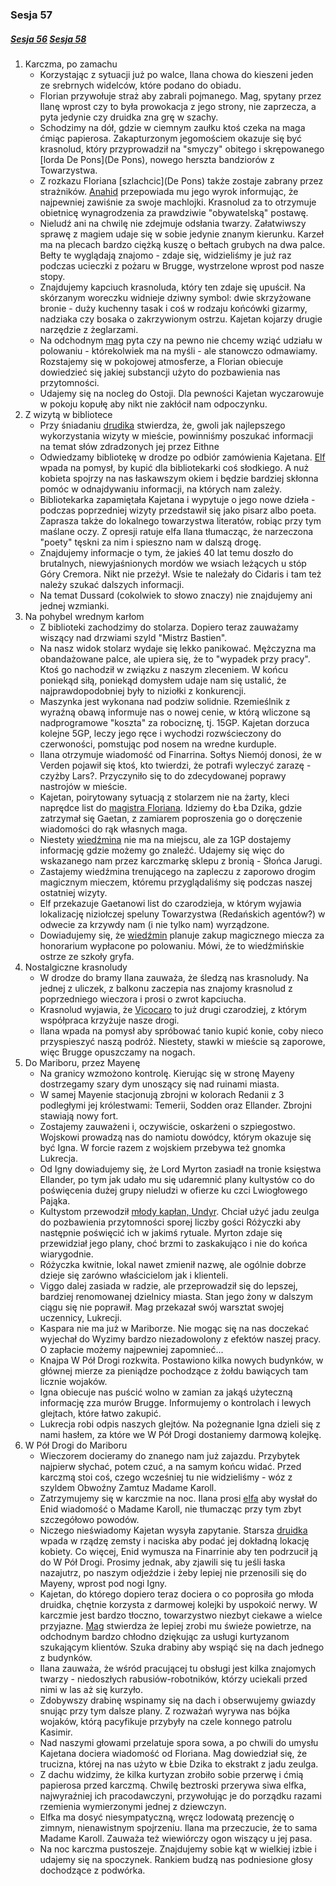 ### Sesja 57
##### [Sesja 56](#sesja-056) [Sesja 58](#sesja-058)
1. Karczma, po zamachu
    - Korzystając z sytuacji już po walce, Ilana chowa do kieszeni jeden ze srebrnych widelców, które podano do obiadu.
    - Florian przywołuje straż aby zabrali pojmanego. Mag, spytany przez Ilanę wprost czy to była prowokacja z jego strony, nie zaprzecza, a pyta jedynie czy druidka zna grę w szachy.
    - Schodzimy na dół, gdzie w ciemnym zaułku ktoś czeka na maga ćmiąc papierosa. Zakapturzonym jegomościem okazuje się być krasnolud, który przyprowadził na "smyczy" obitego i skrępowanego [lorda De Pons](De Pons), nowego herszta bandziorów z Towarzystwa.
    - Z rozkazu Floriana [szlachcic](De Pons) także zostaje zabrany przez strażników. [Anahid](Florian) przepowiada mu jego wyrok informując, że najpewniej zawiśnie za swoje machlojki. Krasnolud za to otrzymuje obietnicę wynagrodzenia za prawdziwie "obywatelską" postawę. 
    - Nieludź ani na chwilę nie zdejmuje odsłania twarzy. Załatwiwszy sprawę z magiem udaje się w sobie jedynie znanym kierunku. Karzeł ma na plecach bardzo ciężką kuszę o bełtach grubych na dwa palce. Bełty te wyglądają znajomo - zdaje się, widzieliśmy je już raz podczas ucieczki z pożaru w Brugge, wystrzelone wprost pod nasze stopy.
    - Znajdujemy kapciuch krasnoluda, który ten zdaje się upuścił. Na skórzanym woreczku widnieje dziwny symbol: dwie skrzyżowane bronie - duży kuchenny tasak i coś w rodzaju końcówki gizarmy, nadziaka czy bosaka o zakrzywionym ostrzu. Kajetan kojarzy drugie narzędzie z żeglarzami.
    - Na odchodnym [mag](Florian) pyta czy na pewno nie chcemy wziąć udziału w polowaniu - którekolwiek ma na myśli - ale stanowczo odmawiamy. Rozstajemy się w pokojowej atmosferze, a Florian obiecuje dowiedzieć się jakiej substancji użyto do pozbawienia nas przytomności.
    - Udajemy się na nocleg do Ostoji. Dla pewności Kajetan wyczarowuje w pokoju kopułę aby nikt nie zakłócił nam odpoczynku.
2. Z wizytą w bibliotece
    - Przy śniadaniu [drudika](Ilana) stwierdza, że, gwoli jak najlepszego wykorzystania wizyty w mieście, powinniśmy poszukać informacji na temat słów zdradzonych jej przez Eithne
    - Odwiedzamy bibliotekę w drodze po odbiór zamówienia Kajetana. [Elf](Kajetan) wpada na pomysł, by kupić dla bibliotekarki coś słodkiego. A nuż kobieta spojrzy na nas łaskawszym okiem i będzie bardziej skłonna pomóc w odnajdywaniu informacji, na których nam zależy.
    - Bibliotekarka zapamiętała Kajetana i wypytuje o jego nowe dzieła - podczas poprzedniej wizyty przedstawił się jako pisarz albo poeta. Zaprasza także do lokalnego towarzystwa literatów, robiąc przy tym maślane oczy. Z opresji ratuje elfa Ilana tłumacząc, że narzeczona "poety" tęskni za nim i spieszno nam w dalszą drogę.
    - Znajdujemy informacje o tym, że jakieś 40 lat temu doszło do brutalnych, niewyjaśnionych mordów we wsiach leżących u stóp Góry Cremora. Nikt nie przeżył. Wsie te należały do Cidaris i tam też należy szukać dalszych informacji.
    - Na temat Dussard (cokolwiek to słowo znaczy) nie znajdujemy ani jednej wzmianki.
3. Na pohybel wrednym karłom
    - Z biblioteki zachodzimy do stolarza. Dopiero teraz zauważamy wiszący nad drzwiami szyld "Mistrz Bastien".
    - Na nasz widok stolarz wydaje się lekko panikować. Mężczyzna ma obandażowane palce, ale upiera się, że to "wypadek przy pracy". Ktoś go nachodził w związku z naszym zleceniem. W końcu poniekąd siłą, poniekąd domysłem udaje nam się ustalić, że najprawdopodobniej były to niziołki z konkurencji.
    - Maszynka jest wykonana nad podziw solidnie. Rzemieślnik z wyraźną obawą informuje nas o nowej cenie, w którą wliczone są nadprogramowe "koszta" za robociznę, tj. 15GP. Kajetan dorzuca kolejne 5GP, leczy jego ręce i wychodzi rozwścieczony do czerwoności, pomstując pod nosem na wredne kurduple.
    - Ilana otrzymuje wiadomość od Finarrina. Sołtys Niemój donosi, że w Verden pojawił się ktoś, kto twierdzi, że potrafi wyleczyć zarazę - czyżby Lars?. Przyczyniło się to do zdecydowanej poprawy nastrojów w mieście.
    - Kajetan, poirytowany sytuacją z stolarzem nie na żarty, kleci naprędce list do [magistra Floriana](Florian). Idziemy do Łba Dzika, gdzie zatrzymał się Gaetan, z zamiarem poproszenia go o doręczenie wiadomości do rąk własnych maga.
    - Niestety [wiedźmina](Gaetan) nie ma na miejscu, ale za 1GP dostajemy informację gdzie możemy go znaleźć. Udajemy się więc do wskazanego nam przez karczmarkę sklepu z bronią - Słońca Jarugi.
    - Zastajemy wiedźmina trenującego na zapleczu z zaporowo drogim magicznym mieczem, któremu przyglądaliśmy się podczas naszej ostatniej wizyty.
    - Elf przekazuje Gaetanowi list do czarodzieja, w którym wyjawia lokalizację niziołczej speluny Towarzystwa (Redańskich agentów?) w odwecie za krzywdy nam (i nie tylko nam) wyrządzone.
    - Dowiadujemy się, że [wiedźmin](Gaetan) planuje zakup magicznego miecza za honorarium wypłacone po polowaniu. Mówi, że to wiedźmińskie ostrze ze szkoły gryfa.
4. Nostalgiczne krasnoludy
    - W drodze do bramy Ilana zauważa, że śledzą nas krasnoludy. Na jednej z uliczek, z balkonu zaczepia nas znajomy krasnolud z poprzedniego wieczora i prosi o zwrot kapciucha.
    - Krasnolud wyjawia, że [Vicocaro](Florian) to już drugi czarodziej, z którym współpraca krzyżuje nasze drogi.
    - Ilana wpada na pomysł aby spróbować tanio kupić konie, coby nieco przyspieszyć naszą podróż. Niestety, stawki w mieście są zaporowe, więc Brugge opuszczamy na nogach.
5. Do Mariboru, przez Mayenę
    - Na granicy wzmożono kontrolę. Kierując się w stronę Mayeny dostrzegamy szary dym unoszący się nad ruinami miasta.
    - W samej Mayenie stacjonują zbrojni w kolorach Redanii z 3 podległymi jej królestwami: Temerii, Sodden oraz Ellander. Zbrojni stawiają nowy fort.
    - Zostajemy zauważeni i, oczywiście, oskarżeni o szpiegostwo. Wojskowi prowadzą nas do namiotu dowódcy, którym okazuje się być Igna. W forcie razem z wojskiem przebywa też gnomka Lukrecja.
    - Od Igny dowiadujemy się, że Lord Myrton zasiadł na tronie księstwa Ellander, po tym jak udało mu się udaremnić plany kultystów co do poświęcenia dużej grupy nieludzi w ofierze ku czci Lwiogłowego Pająka.
    - Kultystom przewodził [młody kapłan, Undyr](Undyr). Chciał użyć jadu zeulga do pozbawienia przytomności sporej liczby gości Różyczki aby następnie poświęcić ich w jakimś rytuale. Myrton zdaje się przewidział jego plany, choć brzmi to zaskakująco i nie do końca wiarygodnie.
    - Różyczka kwitnie, lokal nawet zmienił nazwę, ale ogólnie dobrze dzieje się zarówno właścicielom jak i klienteli.
    - Viggo dalej zasiada w radzie, ale przeprowadził się do lepszej, bardziej renomowanej dzielnicy miasta. Stan jego żony w dalszym ciągu się nie poprawił. Mag przekazał swój warsztat swojej uczennicy, Lukrecji.
    - Kaspara nie ma już w Mariborze. Nie mogąc się na nas doczekać wyjechał do Wyzimy bardzo niezadowolony z efektów naszej pracy. O zapłacie możemy najpewniej zapomnieć...
    - Knajpa W Pół Drogi rozkwita. Postawiono kilka nowych budynków, w głównej mierze za pieniądze pochodzące z żołdu bawiących tam licznie wojaków.
    - Igna obiecuje nas puścić wolno w zamian za jakąś użyteczną informację zza murów Brugge. Informujemy o kontrolach i lewych glejtach, które łatwo zakupić.
    - Lukrecja robi odpis naszych glejtów. Na pożegnanie Igna dzieli się z nami hasłem, za które we W Pół Drogi dostaniemy darmową kolejkę.
6. W Pół Drogi do Mariboru
    - Wieczorem docieramy do znanego nam już zajazdu. Przybytek najpierw słychać, potem czuć, a na samym końcu widać. Przed karczmą stoi coś, czego wcześniej tu nie widzieliśmy - wóz z szyldem Obwoźny Zamtuz Madame Karoll.
    - Zatrzymujemy się w karczmie na noc. Ilana prosi [elfa](Kajetan) aby wysłał do Enid wiadomość o Madame Karoll, nie tłumacząc przy tym zbyt szczegółowo powodów.
    - Niczego nieświadomy Kajetan wysyła zapytanie. Starsza [druidka](Enid) wpada w rządzę zemsty i naciska aby podać jej dokładną lokację kobiety. Co więcej, Enid wymusza na Finarrinie aby ten podrzucił ją do W Pół Drogi. Prosimy jednak, aby zjawili się tu jeśli łaska nazajutrz, po naszym odjeździe i żeby lepiej nie przenosili się do Mayeny, wprost pod nogi Igny.
    - Kajetan, do którego dopiero teraz dociera o co poprosiła go młoda druidka, chętnie korzysta z darmowej kolejki by uspokoić nerwy. W karczmie jest bardzo tłoczno, towarzystwo niezbyt ciekawe a wielce przyjazne. [Mag](Kajetan) stwierdza że lepiej zrobi mu świeże powietrze, na odchodnym bardzo chłodno dziękując za usługi kurtyzanom szukającym klientów. Szuka drabiny aby wspiąć się na dach jednego z budynków.
    - Ilana zauważa, że wśród pracującej tu obsługi jest kilka znajomych twarzy - niedoszłych rabusiów-robotników, którzy uciekali przed nimi w las aż się kurzyło.
    - Zdobywszy drabinę wspinamy się na dach i obserwujemy gwiazdy snując przy tym dalsze plany. Z rozważań wyrywa nas bójka wojaków, którą pacyfikuje przybyły na czele konnego patrolu Kasimir.
    - Nad naszymi głowami przelatuje spora sowa, a po chwili do umysłu Kajetana dociera wiadomość od Floriana. Mag dowiedział się, że trucizna, której na nas użyto w Łbie Dzika to ekstrakt z jadu zeulga.
    - Z dachu widzimy, że kilka kurtyzan zrobiło sobie przerwę i ćmią papierosa przed karczmą. Chwilę beztroski przerywa siwa elfka, najwyraźniej ich pracodawczyni, przywołując je do porządku razami rzemienia wymierzonymi jednej z dziewczyn.
    - Elfka ma dosyć niesympatyczną, wręcz lodowatą prezencję o zimnym, nienawistnym spojrzeniu. Ilana ma przeczucie, że to sama Madame Karoll. Zauważa też wiewiórczy ogon wiszący u jej pasa.
    - Na noc karczma pustoszeje. Znajdujemy sobie kąt w wielkiej izbie i udajemy się na spoczynek. Rankiem budzą nas podniesione głosy dochodzące z podwórka.